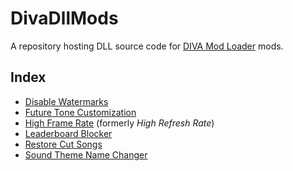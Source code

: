 # DivaDllMods
A repository hosting DLL source code for [DIVA Mod Loader](https://github.com/blueskythlikesclouds/DivaModLoader) mods.

## Index
- [Disable Watermarks](Source/DisableWatermark)
- [Future Tone Customization](Source/FutureToneCustomization)
- [High Frame Rate](Source/HighRefreshRate) (formerly *High Refresh Rate*)
- [Leaderboard Blocker](Source/LeaderboardBlocker)
- [Restore Cut Songs](Source/RestoreCutSongs)
- [Sound Theme Name Changer](Source/SoundThemeNameChanger)
